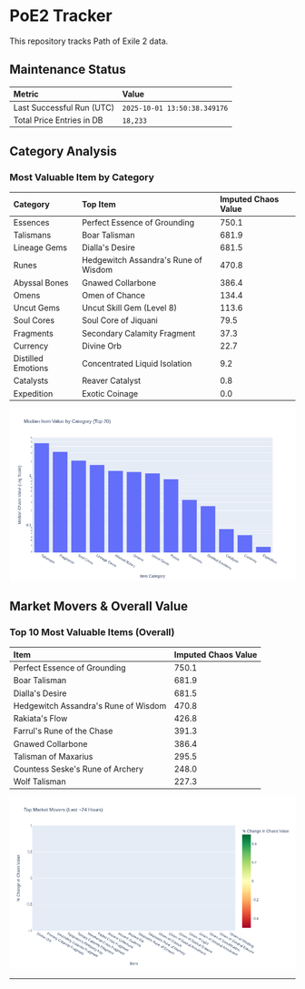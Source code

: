 # PoE2 Tracker

This repository tracks Path of Exile 2 data.

## Maintenance Status

<!-- START_MAINTENANCE -->
| Metric | Value |
|:---|:---|
| Last Successful Run (UTC) | `2025-10-01 13:50:38.349176` |
| Total Price Entries in DB | `18,233` |

<!-- END_MAINTENANCE -->

## Category Analysis

<!-- START_CATEGORY_ANALYSIS -->
### Most Valuable Item by Category
| Category | Top Item | Imputed Chaos Value |
| :--- | :--- | :--- |
| Essences | Perfect Essence of Grounding | 750.1 |
| Talismans | Boar Talisman | 681.9 |
| Lineage Gems | Dialla's Desire | 681.5 |
| Runes | Hedgewitch Assandra's Rune of Wisdom | 470.8 |
| Abyssal Bones | Gnawed Collarbone | 386.4 |
| Omens | Omen of Chance | 134.4 |
| Uncut Gems | Uncut Skill Gem (Level 8) | 113.6 |
| Soul Cores | Soul Core of Jiquani | 79.5 |
| Fragments | Secondary Calamity Fragment | 37.3 |
| Currency | Divine Orb | 22.7 |
| Distilled Emotions | Concentrated Liquid Isolation | 9.2 |
| Catalysts | Reaver Catalyst | 0.8 |
| Expedition | Exotic Coinage | 0.0 |


![Category Analysis Chart](charts/category_analysis.png)
<!-- END_CATEGORY_ANALYSIS -->

## Market Movers & Overall Value

<!-- START_ANALYSIS -->
### Top 10 Most Valuable Items (Overall)
| Item | Imputed Chaos Value |
| :--- | :--- |
| Perfect Essence of Grounding | 750.1 |
| Boar Talisman | 681.9 |
| Dialla's Desire | 681.5 |
| Hedgewitch Assandra's Rune of Wisdom | 470.8 |
| Rakiata's Flow | 426.8 |
| Farrul's Rune of the Chase | 391.3 |
| Gnawed Collarbone | 386.4 |
| Talisman of Maxarius | 295.5 |
| Countess Seske's Rune of Archery | 248.0 |
| Wolf Talisman | 227.3 |


![Market Movers Chart](charts/market_movers.png)
<!-- END_ANALYSIS -->

---
